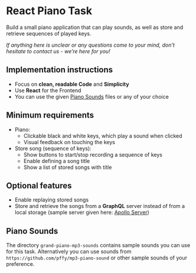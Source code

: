 # React Piano Task

Build a small piano application that can play sounds, as well as store and retrieve sequences of played keys.

*If anything here is unclear or any questions come to your mind, don’t hesitate to contact us - we’re here for you!*

## Implementation instructions

- Focus on **clean, readable Code** and **Simplicity**
- Use **React** for the Frontend
- You can use the given [Piano Sounds](#piano-sounds) files or any of your choice

## Minimum requirements

- Piano:
    - Clickable black and white keys, which play a sound when clicked
    - Visual feedback on touching the keys
- Store song (sequence of keys):
    - Show buttons to start/stop recording a sequence of keys
    - Enable defining a song title
    - Show a list of stored songs with title

## Optional features

- Enable replaying stored songs
- Store and retrieve the songs from a **GraphQL** server instead of from a local storage (sample server given here: [Apollo Server](apollo-server))

## Piano Sounds

The directory `grand-piano-mp3-sounds` contains sample sounds you can use for this task. Alternatively you can use sounds from `https://github.com/pffy/mp3-piano-sound` or other sample sounds of your preference.
